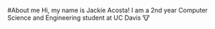 #About me
Hi, my name is Jackie Acosta! I am a 2nd year Computer Science and Engineering student at UC Davis 🐮
